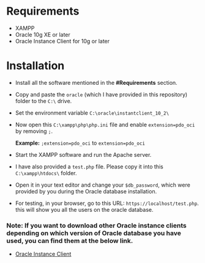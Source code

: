 # Requirements

- XAMPP
- Oracle 10g XE or later
- Oracle Instance Client for 10g or later

# Installation

- Install all the software mentioned in the **#Requirements** section.
- Copy and paste the `oracle` (which I have provided in this repository) folder to the `C:\` drive.
- Set the environment variable `C:\oracle\instantclient_10_2\`
- Now open this `C:\xampp\php\php.ini` file and enable `extension=pdo_oci` by removing `;`.

  **Example:**
  `;extension=pdo_oci` to `extension=pdo_oci`

- Start the XAMPP software and run the Apache server.
- I have also provided a `test.php` file. Please copy it into this `C:\xampp\htdocs\` folder.
- Open it in your text editor and change your `$db_password`, which were provided by you during the Oracle database installation.
- For testing, in your browser, go to this URL: `https://localhost/test.php`. this will show you all the users on the oracle database.

### Note: If you want to download other Oracle instance clients depending on which version of Oracle database you have used, you can find them at the below link.

- [Oracle Instance Client](https://www.oracle.com/database/technologies/instant-client/winx64-64-downloads.html)
